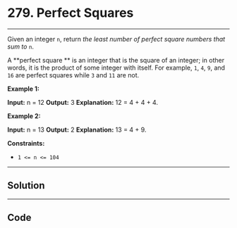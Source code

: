 # 279. Perfect Squares

---

Given an integer `n`, return _the least number of perfect square numbers that sum to_ `n`.

A **perfect square ** is an integer that is the square of an integer; in other words, it is the product of some integer with itself. For example, `1`, `4`, `9`, and `16` are perfect squares while `3` and `11` are not.

 

**Example 1:**


**Input:** n = 12
**Output:** 3
**Explanation:** 12 = 4 + 4 + 4.


**Example 2:**


**Input:** n = 13
**Output:** 2
**Explanation:** 13 = 4 + 9.


 

**Constraints:**

  * `1 <= n <= 104`

---

## Solution



---

## Code
```python


```